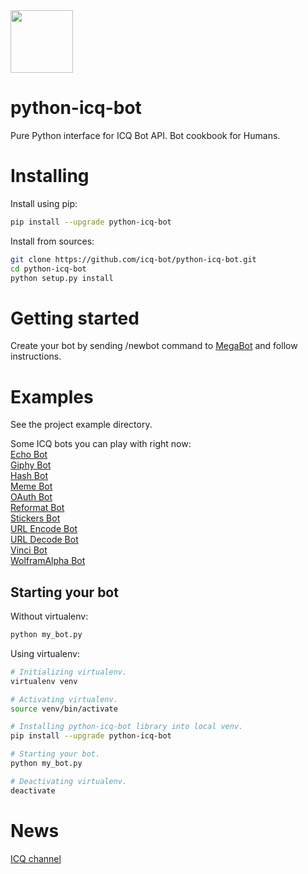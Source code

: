 <img src="https://github.com/icq-bot/python-icq-bot/raw/master/logo.png" width="100" height="100">

# python-icq-bot

Pure Python interface for ICQ Bot API. Bot cookbook for Humans.

# Installing

Install using pip:
```bash
pip install --upgrade python-icq-bot
```

Install from sources:
```bash
git clone https://github.com/icq-bot/python-icq-bot.git
cd python-icq-bot
python setup.py install
```

# Getting started

Create your bot by sending /newbot command to <a href="https://icq.com/people/70001">MegaBot</a> and follow instructions.

# Examples

See the project example directory.

Some ICQ bots you can play with right now:<br>
<a href="https://icq.com/725223851">Echo Bot</a><br>
<a href="https://icq.com/729805850">Giphy Bot</a><br>
<a href="https://icq.com/720507564">Hash Bot</a><br>
<a href="https://icq.com/70003">Meme Bot</a><br>
<a href="https://icq.com/721765058">OAuth Bot</a><br>
<a href="https://icq.com/720020179">Reformat Bot</a><br>
<a href="https://icq.com/100500">Stickers Bot</a><br>
<a href="https://icq.com/724894572">URL Encode Bot</a><br>
<a href="https://icq.com/728777874">URL Decode Bot</a><br>
<a href="https://icq.com/720953874">Vinci Bot</a><br>
<a href="https://icq.com/729775354">WolframAlpha Bot</a><br>

## Starting your bot

Without virtualenv:
```bash
python my_bot.py
```

Using virtualenv:
```bash
# Initializing virtualenv.
virtualenv venv

# Activating virtualenv.
source venv/bin/activate

# Installing python-icq-bot library into local venv.
pip install --upgrade python-icq-bot

# Starting your bot.
python my_bot.py

# Deactivating virtualenv.
deactivate
```

# News

<a href="https://icq.com/chat/python-icq-bot">ICQ channel</a>